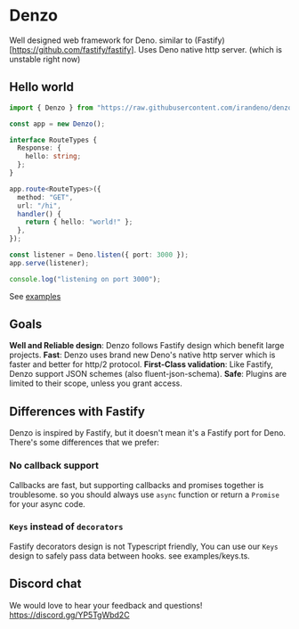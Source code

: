 # Denzo

Well designed web framework for Deno. similar to
(Fastify)[https://github.com/fastify/fastify]. Uses Deno native http server.
(which is unstable right now)

## Hello world

```ts
import { Denzo } from "https://raw.githubusercontent.com/irandeno/denzo/main/mod.ts";

const app = new Denzo();

interface RouteTypes {
  Response: {
    hello: string;
  };
}

app.route<RouteTypes>({
  method: "GET",
  url: "/hi",
  handler() {
    return { hello: "world!" };
  },
});

const listener = Deno.listen({ port: 3000 });
app.serve(listener);

console.log("listening on port 3000");
```

See [examples](https://github.com/erfanium/denzo/tree/main/examples)

## Goals

**Well and Reliable design**: Denzo follows Fastify design which benefit large
projects. **Fast**: Denzo uses brand new Deno's native http server which is
faster and better for http/2 protocol. **First-Class validation**: Like Fastify,
Denzo support JSON schemes (also fluent-json-schema). **Safe**: Plugins are
limited to their scope, unless you grant access.

## Differences with Fastify

Denzo is inspired by Fastify, but it doesn't mean it's a Fastify port for Deno.
There's some differences that we prefer:

### No callback support

Callbacks are fast, but supporting callbacks and promises together is
troublesome. so you should always use `async` function or return a `Promise` for
your async code.

### `Keys` instead of `decorators`

Fastify decorators design is not Typescript friendly, You can use our `Keys`
design to safely pass data between hooks. see examples/keys.ts.

## Discord chat

We would love to hear your feedback and questions! https://discord.gg/YP5TgWbd2C
